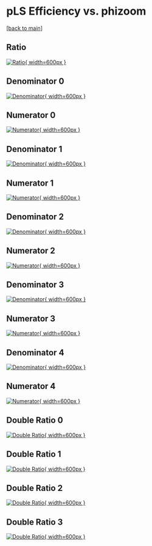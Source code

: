 # pLS Efficiency vs. phizoom

[[back to main](./)]



## Ratio

[![Ratio](../mtv/var/pLS_vtr_0_-1_eff_phizoom.png){ width=600px }](../mtv/var/pLS_vtr_0_-1_eff_phizoom.pdf)

## Denominator 0

[![Denominator](../mtv/den/pLS_vtr_0_-1_eff_phizoom_den0.png){ width=600px }](../mtv/den/pLS_vtr_0_-1_eff_phizoom_den0.pdf)

## Numerator 0

[![Numerator](../mtv/num/pLS_vtr_0_-1_eff_phizoom_num0.png){ width=600px }](../mtv/num/pLS_vtr_0_-1_eff_phizoom_num0.pdf)

## Denominator 1

[![Denominator](../mtv/den/pLS_vtr_0_-1_eff_phizoom_den1.png){ width=600px }](../mtv/den/pLS_vtr_0_-1_eff_phizoom_den1.pdf)

## Numerator 1

[![Numerator](../mtv/num/pLS_vtr_0_-1_eff_phizoom_num1.png){ width=600px }](../mtv/num/pLS_vtr_0_-1_eff_phizoom_num1.pdf)

## Denominator 2

[![Denominator](../mtv/den/pLS_vtr_0_-1_eff_phizoom_den2.png){ width=600px }](../mtv/den/pLS_vtr_0_-1_eff_phizoom_den2.pdf)

## Numerator 2

[![Numerator](../mtv/num/pLS_vtr_0_-1_eff_phizoom_num2.png){ width=600px }](../mtv/num/pLS_vtr_0_-1_eff_phizoom_num2.pdf)

## Denominator 3

[![Denominator](../mtv/den/pLS_vtr_0_-1_eff_phizoom_den3.png){ width=600px }](../mtv/den/pLS_vtr_0_-1_eff_phizoom_den3.pdf)

## Numerator 3

[![Numerator](../mtv/num/pLS_vtr_0_-1_eff_phizoom_num3.png){ width=600px }](../mtv/num/pLS_vtr_0_-1_eff_phizoom_num3.pdf)

## Denominator 4

[![Denominator](../mtv/den/pLS_vtr_0_-1_eff_phizoom_den4.png){ width=600px }](../mtv/den/pLS_vtr_0_-1_eff_phizoom_den4.pdf)

## Numerator 4

[![Numerator](../mtv/num/pLS_vtr_0_-1_eff_phizoom_num4.png){ width=600px }](../mtv/num/pLS_vtr_0_-1_eff_phizoom_num4.pdf)

## Double Ratio 0

[![Double Ratio](../mtv/ratio/pLS_vtr_0_-1_eff_phizoom_ratio0.png){ width=600px }](../mtv/ratio/pLS_vtr_0_-1_eff_phizoom_ratio0.pdf)

## Double Ratio 1

[![Double Ratio](../mtv/ratio/pLS_vtr_0_-1_eff_phizoom_ratio1.png){ width=600px }](../mtv/ratio/pLS_vtr_0_-1_eff_phizoom_ratio1.pdf)

## Double Ratio 2

[![Double Ratio](../mtv/ratio/pLS_vtr_0_-1_eff_phizoom_ratio2.png){ width=600px }](../mtv/ratio/pLS_vtr_0_-1_eff_phizoom_ratio2.pdf)

## Double Ratio 3

[![Double Ratio](../mtv/ratio/pLS_vtr_0_-1_eff_phizoom_ratio3.png){ width=600px }](../mtv/ratio/pLS_vtr_0_-1_eff_phizoom_ratio3.pdf)

